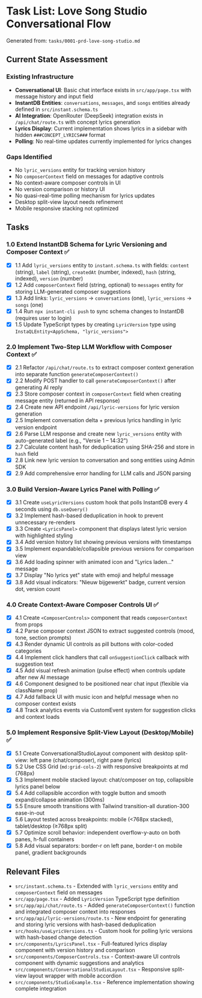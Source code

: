 # Task List: Love Song Studio Conversational Flow

Generated from: `tasks/0001-prd-love-song-studio.md`

## Current State Assessment

### Existing Infrastructure
- **Conversational UI**: Basic chat interface exists in `src/app/page.tsx` with message history and input field
- **InstantDB Entities**: `conversations`, `messages`, and `songs` entities already defined in `src/instant.schema.ts`
- **AI Integration**: OpenRouter (DeepSeek) integration exists in `/api/chat/route.ts` with concept lyrics generation
- **Lyrics Display**: Current implementation shows lyrics in a sidebar with hidden `###CONCEPT_LYRICS###` format
- **Polling**: No real-time updates currently implemented for lyrics changes

### Gaps Identified
- No `lyric_versions` entity for tracking version history
- No `composerContext` field on messages for adaptive controls
- No context-aware composer controls in UI
- No version comparison or history UI
- No quasi-real-time polling mechanism for lyrics updates
- Desktop split-view layout needs refinement
- Mobile responsive stacking not optimized

## Tasks

### 1.0 Extend InstantDB Schema for Lyric Versioning and Composer Context ✅
- [x] 1.1 Add `lyric_versions` entity to `instant.schema.ts` with fields: `content` (string), `label` (string), `createdAt` (number, indexed), `hash` (string, indexed), `version` (number)
- [x] 1.2 Add `composerContext` field (string, optional) to `messages` entity for storing LLM-generated composer suggestions
- [x] 1.3 Add links: `lyric_versions` → `conversations` (one), `lyric_versions` → `songs` (one)
- [x] 1.4 Run `npx instant-cli push` to sync schema changes to InstantDB (requires user to login)
- [x] 1.5 Update TypeScript types by creating `LyricVersion` type using `InstaQLEntity<AppSchema, "lyric_versions">`

### 2.0 Implement Two-Step LLM Workflow with Composer Context ✅
- [x] 2.1 Refactor `/api/chat/route.ts` to extract composer context generation into separate function `generateComposerContext()`
- [x] 2.2 Modify POST handler to call `generateComposerContext()` after generating AI reply
- [x] 2.3 Store composer context in `composerContext` field when creating message entity (returned in API response)
- [x] 2.4 Create new API endpoint `/api/lyric-versions` for lyric version generation
- [x] 2.5 Implement conversation delta + previous lyrics handling in lyric version endpoint
- [x] 2.6 Parse LLM response and create new `lyric_versions` entity with auto-generated label (e.g., "Versie 1 – 14:32")
- [x] 2.7 Calculate content hash for deduplication using SHA-256 and store in `hash` field
- [x] 2.8 Link new lyric version to conversation and song entities using Admin SDK
- [x] 2.9 Add comprehensive error handling for LLM calls and JSON parsing

### 3.0 Build Version-Aware Lyrics Panel with Polling ✅
- [x] 3.1 Create `useLyricVersions` custom hook that polls InstantDB every 4 seconds using `db.useQuery()`
- [x] 3.2 Implement hash-based deduplication in hook to prevent unnecessary re-renders
- [x] 3.3 Create `<LyricsPanel>` component that displays latest lyric version with highlighted styling
- [x] 3.4 Add version history list showing previous versions with timestamps
- [x] 3.5 Implement expandable/collapsible previous versions for comparison view
- [x] 3.6 Add loading spinner with animated icon and "Lyrics laden..." message
- [x] 3.7 Display "No lyrics yet" state with emoji and helpful message
- [x] 3.8 Add visual indicators: "Nieuw bijgewerkt" badge, current version dot, version count

### 4.0 Create Context-Aware Composer Controls UI ✅
- [x] 4.1 Create `<ComposerControls>` component that reads `composerContext` from props
- [x] 4.2 Parse composer context JSON to extract suggested controls (mood, tone, section prompts)
- [x] 4.3 Render dynamic UI controls as pill buttons with color-coded categories
- [x] 4.4 Implement click handlers that call `onSuggestionClick` callback with suggestion text
- [x] 4.5 Add visual refresh animation (pulse effect) when controls update after new AI message
- [x] 4.6 Component designed to be positioned near chat input (flexible via className prop)
- [x] 4.7 Add fallback UI with music icon and helpful message when no composer context exists
- [x] 4.8 Track analytics events via CustomEvent system for suggestion clicks and context loads

### 5.0 Implement Responsive Split-View Layout (Desktop/Mobile) ✅
- [x] 5.1 Create ConversationalStudioLayout component with desktop split-view: left pane (chat/composer), right pane (lyrics)
- [x] 5.2 Use CSS Grid (`md:grid-cols-2`) with responsive breakpoints at md (768px)
- [x] 5.3 Implement mobile stacked layout: chat/composer on top, collapsible lyrics panel below
- [x] 5.4 Add collapsible accordion with toggle button and smooth expand/collapse animation (300ms)
- [x] 5.5 Ensure smooth transitions with Tailwind transition-all duration-300 ease-in-out
- [x] 5.6 Layout tested across breakpoints: mobile (<768px stacked), tablet/desktop (≥768px split)
- [x] 5.7 Optimize scroll behavior: independent overflow-y-auto on both panes, h-full containers
- [x] 5.8 Add visual separators: border-r on left pane, border-t on mobile panel, gradient backgrounds

## Relevant Files

- `src/instant.schema.ts` - Extended with `lyric_versions` entity and `composerContext` field on messages
- `src/app/page.tsx` - Added `LyricVersion` TypeScript type definition
- `src/app/api/chat/route.ts` - Added `generateComposerContext()` function and integrated composer context into responses
- `src/app/api/lyric-versions/route.ts` - New endpoint for generating and storing lyric versions with hash-based deduplication
- `src/hooks/useLyricVersions.ts` - Custom hook for polling lyric versions with hash-based change detection
- `src/components/LyricsPanel.tsx` - Full-featured lyrics display component with version history and comparison
- `src/components/ComposerControls.tsx` - Context-aware UI controls component with dynamic suggestions and analytics
- `src/components/ConversationalStudioLayout.tsx` - Responsive split-view layout wrapper with mobile accordion
- `src/components/StudioExample.tsx` - Reference implementation showing complete integration
